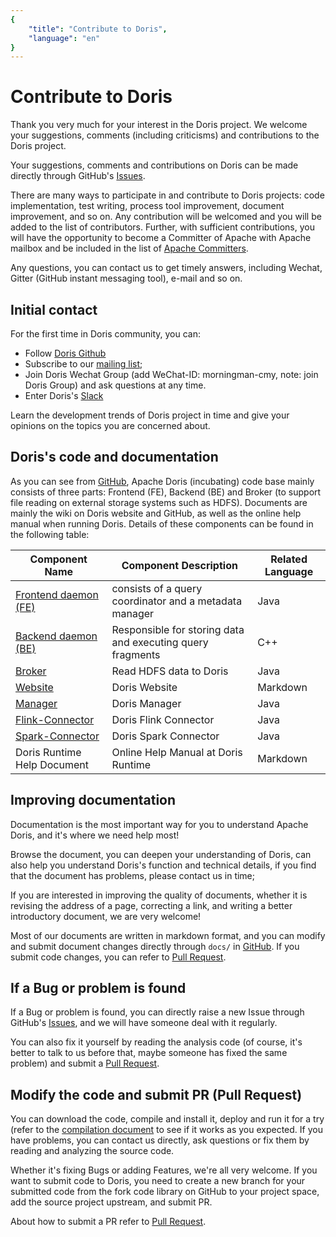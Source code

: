 ```yaml
---
{
    "title": "Contribute to Doris",
    "language": "en"
}
---
```


<!-- 
Licensed to the Apache Software Foundation (ASF) under one
or more contributor license agreements.  See the NOTICE file
distributed with this work for additional information
regarding copyright ownership.  The ASF licenses this file
to you under the Apache License, Version 2.0 (the
"License"); you may not use this file except in compliance
with the License.  You may obtain a copy of the License at

  http://www.apache.org/licenses/LICENSE-2.0

Unless required by applicable law or agreed to in writing,
software distributed under the License is distributed on an
"AS IS" BASIS, WITHOUT WARRANTIES OR CONDITIONS OF ANY
KIND, either express or implied.  See the License for the
specific language governing permissions and limitations
under the License.
-->

# Contribute to Doris

Thank you very much for your interest in the Doris project. We welcome your suggestions, comments (including criticisms) and contributions to the Doris project.

Your suggestions, comments and contributions on Doris can be made directly through GitHub's [Issues](https://github.com/apache/doris/issues/new/choose).

There are many ways to participate in and contribute to Doris projects: code implementation, test writing, process tool improvement, document improvement, and so on. Any contribution will be welcomed and you will be added to the list of contributors. Further, with sufficient contributions, you will have the opportunity to become a Committer of Apache with Apache mailbox and be included in the list of [Apache Committers](http://people.apache.org/committer-index.html).

Any questions, you can contact us to get timely answers, including Wechat, Gitter (GitHub instant messaging tool), e-mail and so on.

## Initial contact

For the first time in Doris community, you can:

* Follow [Doris Github](https://github.com/apache/doris)
* Subscribe to our [mailing list](../subscribe-mail-list.md);
* Join Doris Wechat Group (add WeChat-ID: morningman-cmy, note: join Doris Group) and ask questions at any time.
* Enter Doris's [Slack](https://join.slack.com/t/apachedoriscommunity/shared_invite/zt-11jb8gesh-7IukzSrdea6mqoG0HB4gZg)

Learn the development trends of Doris project in time and give your opinions on the topics you are concerned about.

## Doris's code and documentation

As you can see from [GitHub](https://github.com/apache/doris), Apache Doris (incubating) code base mainly consists of three parts: Frontend (FE), Backend (BE) and Broker (to support file reading on external storage systems such as HDFS). Documents are mainly the wiki on Doris website and GitHub, as well as the online help manual when running Doris. Details of these components can be found in the following table:

| Component Name | Component Description | Related Language|
|--------|----------------------------|----------|
| [Frontend daemon (FE)](https://github.com/apache/doris) | consists of a query coordinator and a metadata manager | Java|
| [Backend daemon (BE)](https://github.com/apache/doris) | Responsible for storing data and executing query fragments | C++|
| [Broker](https://github.com/apache/doris) | Read HDFS data to Doris | Java|
| [Website](https://github.com/apache/doris-website) | Doris Website | Markdown |
| [Manager](https://github.com/apache/doris-manager) | Doris Manager | Java |
| [Flink-Connector](https://github.com/apache/doris-flink-connector) | Doris Flink Connector | Java |
| [Spark-Connector](https://github.com/apache/doris-spark-connector) | Doris Spark Connector | Java |
| Doris Runtime Help Document | Online Help Manual at Doris Runtime | Markdown|

## Improving documentation

Documentation is the most important way for you to understand Apache Doris, and it's where we need help most!

Browse the document, you can deepen your understanding of Doris, can also help you understand Doris's function and technical details, if you find that the document has problems, please contact us in time;

If you are interested in improving the quality of documents, whether it is revising the address of a page, correcting a link, and writing a better introductory document, we are very welcome!

Most of our documents are written in markdown format, and you can modify and submit document changes directly through `docs/` in [GitHub](https://github.com/apache/doris). If you submit code changes, you can refer to [Pull Request](./pull-request.md).

## If a Bug or problem is found

If a Bug or problem is found, you can directly raise a new Issue through GitHub's [Issues](https://github.com/apache/doris/issues/new/choose), and we will have someone deal with it regularly.

You can also fix it yourself by reading the analysis code (of course, it's better to talk to us before that, maybe someone has fixed the same problem) and submit a [Pull Request](./pull-request.md).

## Modify the code and submit PR (Pull Request)

You can download the code, compile and install it, deploy and run it for a try (refer to the [compilation document](/docs/dev/install/source-install/compilation-general) to see if it works as you expected. If you have problems, you can contact us directly, ask questions or fix them by reading and analyzing the source code.

Whether it's fixing Bugs or adding Features, we're all very welcome. If you want to submit code to Doris, you need to create a new branch for your submitted code from the fork code library on GitHub to your project space, add the source project upstream, and submit PR.

About how to submit a PR refer to [Pull Request](./pull-request.md).
